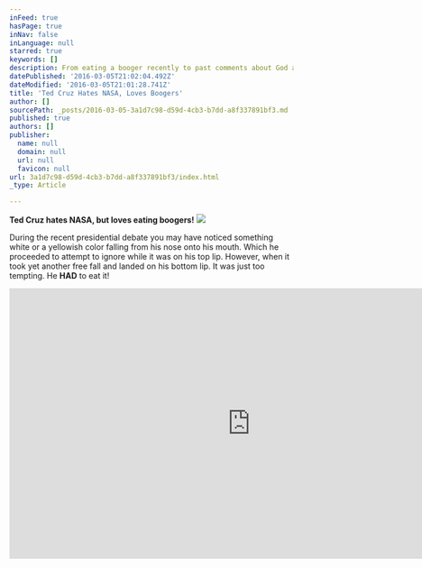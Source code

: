 ```yaml
---
inFeed: true
hasPage: true
inNav: false
inLanguage: null
starred: true
keywords: []
description: From eating a booger recently to past comments about God and NASA. How can anyone want to vote for this Canadian?
datePublished: '2016-03-05T21:02:04.492Z'
dateModified: '2016-03-05T21:01:28.741Z'
title: 'Ted Cruz Hates NASA, Loves Boogers'
author: []
sourcePath: _posts/2016-03-05-3a1d7c98-d59d-4cb3-b7dd-a8f337891bf3.md
published: true
authors: []
publisher:
  name: null
  domain: null
  url: null
  favicon: null
url: 3a1d7c98-d59d-4cb3-b7dd-a8f337891bf3/index.html
_type: Article

---
```

**Ted Cruz hates NASA, but loves eating boogers!**
![](https://s3-us-west-2.amazonaws.com/the-grid-img/p/0b932255beb07a3e175a264c67ec02e5c6dd840c.jpg)

During the recent presidential debate you may have noticed something white or a yellowish color falling from his nose onto his mouth. Which he proceeded to attempt to ignore while it was on his top lip. However, when it took yet another free fall and landed on his bottom lip. It was just too tempting. He **HAD** to eat it!

<iframe width="854" height="480" src="https://www.youtube.com/embed/KNZJmzbYkbg" frameborder="0" allowfullscreen="allowfullscreen" style=""></iframe>
